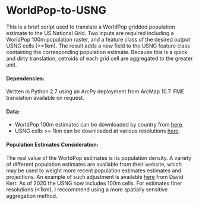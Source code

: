 # WorldPop-to-USNG
This is a brief script used to translate a WorldPop gridded population estimate to the US National Grid. Two inputs are required including a WorldPop 100m population raster, and a feature class of the desired output USNG cells (>=1km). The result adds a new field to the USNG feature class containing the corresponding population estimate. Because this is a quick and dirty translation, cetroids of each grid cell are aggregated to the greater unit. 

#### Dependencies:
Written in Python 2.7 using an ArcPy deployment from ArcMap 10.7. FME translation available on request.

#### Data:
- WorldPop 100m estimates can be downloaded by country from [here](https://www.worldpop.org/project/categories?id=3).
- USNG cells >= 1km can be downloaded at various resolutions [here](https://usngcenter.org/portfolio-item/usng-gis-data/).

#### Population Estimates Consideration: 
The real value of the WorldPop estimates is its population density. A variety of different population estimates are available from their website, which may be used to weight more recent population estimates estimates and projections. An example of such adjustment is available [here](https://github.com/wpgp/WPGP_adj_ppp_calc) from David Kerr.
As of 2020 the USNG now includes 100m cells. For estimates finer resolutions (<1km), I reccommend using a more spatially sensitive aggregation method.
